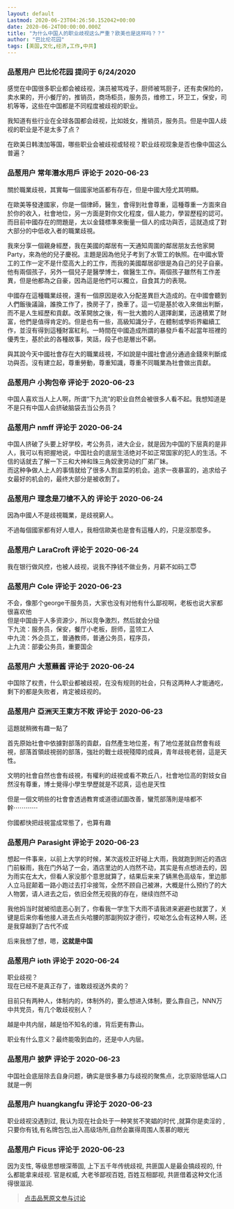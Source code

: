 ```yaml
---
layout: default
Lastmod: 2020-06-23T04:26:50.152042+00:00
date: 2020-06-24T00:00:00.000Z
title: "为什么中国人的职业歧视这么严重？欧美也是这样吗？？"
author: "巴比伦花园"
tags: [美国,文化,经济,工作,中共]
---
```



### 品葱用户 **巴比伦花园** 提问于 6/24/2020
    
感觉在中国很多职业都会被歧视，演员被骂戏子，厨师被骂厨子，还有卖保险的，卖水果的，开小餐厅的，推销员，商场柜员，服务员，维修工，环卫工，保安，司机等等，这些在中国都是不同程度被歧视的职业。  
  
我知道有些行业在全球各国都会歧视，比如妓女，推销员，服务员。但是中国人歧视的职业是不是太多了点？  
  
在欧美日韩澳加等国，哪些职业会被歧视或轻视？职业歧视现象是否也像中国这么普遍？
    
                

### 品葱用户 **常年潛水用戶** 评论于 2020-06-23
        
關於職業歧視，其實每一個國家地區都有存在，但是中國大陸尤其明顯。  
  
在歐美等發達國家，你是一個律師，醫生，會得到社會尊重，這種尊重一方面來自於你的收入，社會地位，另一方面是對你文化程度，個人能力，學習歷程的認可。而目前中國存在的問題是，太以金錢標準來衡量一個人的成功與否，這就造成了對大部分的中低收入者的職業歧視。  
  
我來分享一個親身經歷，我在美國的鄰居有一天通知周圍的鄰居朋友去他家開Party，來為他的兒子慶祝。主題是因為他兒子考到了水管工的執照。在中國水管工的工作一定不是什麼高大上的工作，而我的美國鄰居卻很是為自己的兒子自豪。他有兩個孩子，另外一個兒子是醫學博士，做醫生工作。兩個孩子雖然有工作差異，但是他都為之自豪，因為這是他們可以獨立，自食其力的表現。  
  
中國存在這種職業歧視，還有一個原因是收入分配差異巨大造成的。在中國會聽到人們飯後議論，誰換工作了，換房子了，換車了。這一切是基於收入來做出判斷，而不是人生經歷和貢獻。改革開放之後，有一批大膽的人選擇創業，迅速積累了財富，他們是值得肯定的。但是也有一些，高級知識分子，在體制或學術界繼續工作，並沒有得到這種財富紅利。一時間在中國造成所謂的暴發戶看不起當年班裡的優秀生，基於此的各種故事，笑話，段子也是層出不窮。  
  
與其說今天中國社會存在大的職業歧視，不如說是中國社會過分通過金錢來判斷成功與否。沒有建立起，尊重勞動，尊重知識，尊重不同職業為社會做出貢獻。
        
                

### 品葱用户 **小狗包帝** 评论于 2020-06-23
        
中国人喜欢当人上人啊，所谓“下九流”的职业自然会被很多人看不起。我想知道是不是只有中国人会挤破脑袋去当公务员？
        
                

### 品葱用户 **nmff** 评论于 2020-06-24
        
中国人挤破了头要上好学校，考公务员，进大企业，就是因为中国的下层真的是非人，我可以有把握地说，中国社会的底层生活绝对不如正常国家的犯人的生活。不信的话就去了解一下三和大神和珠三角奴隶劳动的厂弟厂妹。  
而这种争做人上人的事情就给了很多人割韭菜的机会。追求一夜暴富的，追求给子女最好的机会的，最终大部分是被收割了。
        
                

### 品葱用户 **理念是刀槍不入的** 评论于 2020-06-24
        
因為中國人不是歧視職業，是歧視窮人。  
  
不過每個國家都有好人壞人，我相信歐美也是會有這種人的，只是沒那麼多。
        
                

### 品葱用户 **LaraCroft** 评论于 2020-06-24
        
我在银行做风控，也被人歧视，说我不挣钱不做业务，月薪不如码工😇
        
                

### 品葱用户 **Cole** 评论于 2020-06-23
        
不会，像那个george干服务员，大家也没有对他有什么鄙视啊，老板也说大家都很喜欢他  
但是中国由于人多资源少，所以竞争激烈，然后就会分级  
下九流：服务员，保安，餐厅小老板，厨师，蓝领工人  
中九流：外企员工，普通教师，普通公务员，程序员，  
上九流：部委公务员，重要国企
        
                

### 品葱用户 **大葱蘸酱** 评论于 2020-06-24
        
中国除了权贵，什么职业都被歧视，在没有规则的社会，只有这两种人才能通吃，剩下的都是失败者，肯定被歧视的。
        
                

### 品葱用户 **亞洲天王東方不敗** 评论于 2020-06-23
        
這題就稍微有趣一點了  
  
首先原始社會中依據對部落的貢獻，自然產生地位差，有了地位差就自然會有歧視，部落首領歧視弱的部落，強壯的戰士歧視殘障的成員，青年歧視老弱，這是天性。  
  
文明的社會自然也會有歧視，有權利的歧視或看不欺丘八，社會地位高的對妓女自然沒有尊重，博士覺得小學生學歷就是不認真，這也是天性  
  
但是一個文明些的社會會透過教育或道德試圖改善，蠻荒部落則是啥都不幹⋯⋯⋯⋯  
  
你國都快把歧視當成常態了，也算有趣
        
                

### 品葱用户 **Parasight** 评论于 2020-06-23
        
想起一件事来，以前上大学的时候，某次返校正好碰上大雨，我就跑到附近的酒店门前躲雨，我在门外站了一会，酒店里边的人岿然不动，其实是有点想进去的，因为雨实在太大，但看人家没那个意思就算了，结果后来来了辆黑色高级车，里边那人立马屁颠着一路小跑过去打伞接驾，全然不顾自己被淋，大概是什么预约了的大人物罢，请人进去之后，依旧全然无视我的存在，继续岿然不动  
  
我他妈当时就被彻底恶心到了，你看我一学生下大雨不请我进来避避也就罢了，关键是后来你看他接人进去点头哈腰的那副狗奴才德行，哎呦怎么会有这种人啊，还是我穿越到了古代不成  
  
后来我想了想，嗯，**这就是中国**
        
                

### 品葱用户 **ioth** 评论于 2020-06-24
        
职业歧视？  
现在已经不是真正存了，谁敢歧视送外卖的？  
  
目前只有两种人，体制内的，体制外的，要么想进入体制，要么靠自己，NNN万中共党员，有几个敢歧视别人？  
  
越是中共内层，越是怕不知名的谁，背后更有靠山。  
  
职业有什么意义？最终能吸到血的，还是中人内层。
        
                

### 品葱用户 **披萨** 评论于 2020-06-23
        
中国社会底层除去自身问题，确实是很多暴力与歧视的聚焦点，北京驱除低端人口就是一例
        
                

### 品葱用户 **huangkangfu** 评论于 2020-06-23
        
职业歧视没遇到过, 我认为现在社会处于一种笑贫不笑娼的时代 ,就算你是卖淫的 ,只要你有钱,有名牌包包,出入高级场所,自然会赢得周围人羡慕的眼光
        
                

### 品葱用户 **Ficus** 评论于 2020-06-23
        
因为支性, 等级思想根深蒂固, 上下五千年传统歧视, 共匪国人是最会搞歧视的, 什么都能拿来歧视. 官是权威, 大老爷鄙视百姓, 百姓互相鄙视, 共匪借着这种文化活得很滋润.
        
                





> [点击品葱原文参与讨论](https://pincong.rocks/question/27621)

